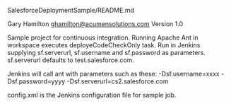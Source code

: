 SalesforceDeploymentSample/README.md

Gary Hamilton <ghamilton@acumensolutions.com>
Version 1.0

Sample project for continuous integration. 
Running Apache Ant in workspace executes deployeCodeCheckOnly task.
Run in Jenkins supplying sf.serverurl, sf.username and sf.password as parameters. sf.serverurl defaults to test.salesforce.com.

Jenkins will call ant with parameters such as these: -Dsf.username=xxxx -Dsf.password=yyyy -Dsf.serverurl=cs2.salesforce.com

config.xml is the Jenkins configuration file for sample job.
